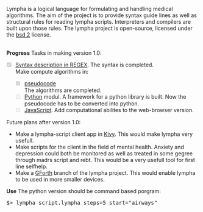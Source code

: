 <script>
document.getElementById( "aboutsmall").style.backgroundColor="#EFAB00";
document.getElementById( "abouttext").style.color="#000000";
document.getElementById( "about").className="menu2active";
</script>
<span class="sc">Lympha</span> is a logical language for formulating and handling medical algorithms. The aim of the project is to provide syntax guide lines as well as structural rules for reading <span class="sc">lympha</span> scripts. Interpreters and compilers are built upon those rules. The <span class="sc">lympha</span> project is open-source, licensed under the <span class="sc">[bsd 2](http://opensource.org/licenses/BSD-2-Clause)</span> license.<br><br>

<a name="progress" style="font-weight:bold;">Progress</a>
Tasks in making version 1.0:
<ul class="task-list">
<li class="task-list-item"> <label class="task-list-control"><input type="checkbox" disabled="" checked="" /><span class="task-list-indicator"></span><a href="https://github.com/RickardHultgren/lympha/blob/master/LYMPHA_syntax.0.1.pdf">Syntax description in REGEX</a>. The syntax is completed.</label></li>
<li>Make compute algorithms in:</li>
<ul class="task-list">
<li class="task-list-item"> <label class="task-list-control"><input type="checkbox" disabled="" checked="" /><span class="task-list-indicator"></span><a href="https://github.com/RickardHultgren/lympha/blob/master/LYMPHA_algorithm.0.1.pdf">pseudocode</a><br>The algorithms are completed.</label></li>
<li class="task-list-item"> <label class="task-list-control"><input type="checkbox" disabled="" /><span class="task-list-indicator"></span><a href="https://github.com/RickardHultgren/lympha/tree/python">Python</a> modul. A framework for a python library is built. Now the pseudocode has to be converted into python.</label></li>
<li class="task-list-item"> <label class="task-list-control"><input type="checkbox" disabled="" /><span class="task-list-indicator"></span><a href="https://github.com/RickardHultgren/lympha/tree/JavaScript">JavaScript</a>. Add computational abilites to the web-browser version.</label></li>
</ul>
</ul>
Future plans after version 1.0:
<ul>
<li>Make a <span class="sc">lympha</span>-script client app in <a href="https://kivy.org/">Kivy</a>. This would make <span class="sc">lympha</span> very usefull.</li>
<li>Make scripts for the client in the field of mental health. Anxiety and depression could both be monitored as well as treated in some gegree through <span class="sc">madrs</span> script and <span class="sc">rebt</span>. This would be a very usefull tool for first line selfhelp.</li>
<li>Make a <a href="https://www.gnu.org/software/gforth/">GForth</a> branch of the <span class="sc">lympha</span> project. This would enable <span class="sc">lympha</span> to be used in more smaller devices.</li>
</ul>

<a name="use" style="font-weight:bold;">Use</a>
The python version should be command based porgram:
<pre class="dragscroll">
$> lympha script.lympha steps=5 start="airways"
</pre>
